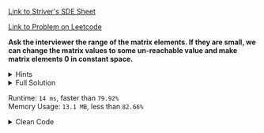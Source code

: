 [Link to Striver's SDE Sheet](https://takeuforward.org/interviews/strivers-sde-sheet-top-coding-interview-problems/)

[Link to Problem on Leetcode](https://leetcode.com/problems/set-matrix-zeroes/)

**Ask the interviewer the range of the matrix elements. If they are small, we can change the matrix values to some un-reachable value and make matrix elements 0 in constant space.** <br>

<details><summary>Hints</summary>

* Think about a `O(N + M)` solution. <br>
* If O(N + M) solution passes, think of optimising it by bringing in the dummy row and column inside the matrix. <br>
* Be careful of the where the 1st row and 1st column meet, because the meeting point's value can change both values of 1st row and 1st column. <br>

</details>



<details><summary>Full Solution</summary>

Optimal Solution: TC = `O(2 x (N x M))`, SC = `O(1)`

* Treat the 1st row and 1st column as the dummy rows and columns. <br>
* Maintain a flag variable. <br>
* Traverse the matrix and check for 0s. <br>
* If the matrix element is 0, change the corresponding cell in 1st row and column to 0, only if the cell doesn't lie in the 1st column. <br>
* If the cell lies in the 1st column, change the maintained bool flag to true.
* Traverse the matrix again. For every cell that doesn't lie in the 1st column, check if the corresponding row or column contains 0. If it does, change the cell to 0. <br>
* For cells in the 1st column, check if the flag variable is true or not. If true, change to 0.

</details>


Runtime: `14 ms`, faster than `79.92%`<br>
Memory Usage: `13.1 MB`, less than `82.66%`<br>


<details><summary>Clean Code</summary>

![](https://github.com/archishmanghos/code-images/blob/master/Leetcode/73.png)

</details>